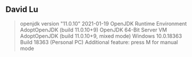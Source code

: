 ## David Lu

> openjdk version "11.0.10" 2021-01-19
> OpenJDK Runtime Environment AdoptOpenJDK (build 11.0.10+9)
> OpenJDK 64-Bit Server VM AdoptOpenJDK (build 11.0.10+9, mixed mode)
> Windows 10.0.18363 Build 18363 (Personal PC)
> Additional feature: press M for manual mode
